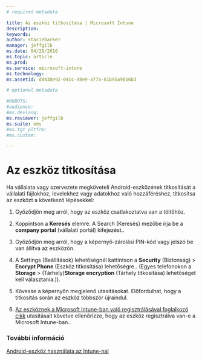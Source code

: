 ```yaml
---
# required metadata

title: Az eszköz titkosítása | Microsoft Intune
description:
keywords:
author: staciebarker
manager: jeffgilb
ms.date: 04/28/2016
ms.topic: article
ms.prod:
ms.service: microsoft-intune
ms.technology:
ms.assetid: d4430e92-04cc-48e9-a77a-81b95a90b6b3

# optional metadata

#ROBOTS:
#audience:
#ms.devlang:
ms.reviewer: jeffgilb
ms.suite: ems
#ms.tgt_pltfrm:
#ms.custom:

---
```



# Az eszköz titkosítása

Ha vállalata vagy szervezete megköveteli Android-eszközének titkosítását a vállalati fájlokhoz, levelekhez vagy adatokhoz való hozzáféréshez, titkosítsa az eszközt a következő lépésekkel:

1.  Győződjön meg arról, hogy az eszköz csatlakoztatva van a töltőhöz.

2.  Koppintson a **Keresés** elemre. A Search (Keresés) mezőbe írja be a **company portal** (vállalati portál) kifejezést..

3.  Győződjön meg arról, hogy a képernyő-zárolási PIN-kód vagy jelszó be van állítva az eszközön.

4.  A Settings (Beállítások) lehetőségnél kattintson a **Security** (Biztonság) &gt; **Encrypt Phone** (Eszköz titkosítása) lehetőségre..
    (Egyes telefonokon a **Storage** &gt;  (Tárhely)**Storage encryption** (Tárhely titkosítása) lehetőséget kell választania.)).

5.  Kövesse a képernyőn megjelenő utasításokat. Előfordulhat, hogy a titkosítás során az eszköz többször újraindul.

6.  [Az eszköznek a Microsoft Intune-ban való regisztrálásával foglalkozó cikk](enroll-your-device-in-Intune-android.md) utasításait követve ellenőrizze, hogy az eszköz regisztrálva van-e a Microsoft Intune-ban..

### További információ
[Android-eszköz használata az Intune-nal](using-your-android-device-with-intune.md)



<!--HONumber=May16_HO1-->


